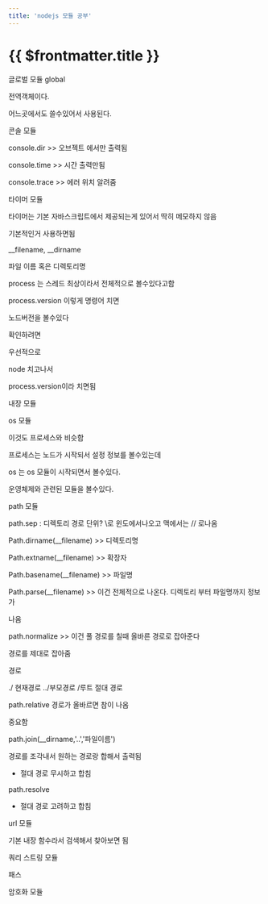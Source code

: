 ```yaml
---
title: 'nodejs 모듈 공부'
---
```


# {{ $frontmatter.title }}



글로벌 모듈  global

 

전역객체이다.

 

어느곳에서도 쓸수있어서 사용된다.

 

콘솔 모듈

 

console.dir >> 오브젝트 에서만 출력됨

console.time >> 시간 출력만됨 

console.trace >> 에러 위치 알려줌 

 

타이머 모듈

타이머는 기본 자바스크립트에서 제공되는게 있어서 딱히 메모하지 않음

기본적인거 사용하면됨

 

 

__filename, __dirname

 

파일 이름 혹은 디렉토리명 

 

process 는 스레드 최상이라서 전체적으로 볼수있다고함

 

process.version 이렇게 명령어 치면

노드버전을 볼수있다 

 

확인하려면 

우선적으로

node 치고나서

process.version이라 치면됨 

 

 

 

내장 모듈

os 모듈

이것도 프로세스와 비슷함

프로세스는 노드가 시작되서 설정 정보를 볼수있는데

os 는 os 모듈이 시작되면서 볼수있다.

운영체제와 관련된 모듈을 볼수있다.

 

 

path 모듈

 

path.sep : 디렉토리 경로 단위? \\로 윈도에서나오고 맥에서는 // 로나옴

 

Path.dirname(__filename) >> 디렉토리명

Path.extname(__filename) >> 확장자

Path.basename(__filename) >> 파일명 

 

Path.parse(__filename) >> 이건 전체적으로 나온다. 디렉토리 부터 파일명까지 정보가

나옴

 

path.normalize >> 이건 풀 경로를 칠때 올바른 경로로 잡아준다

경로를 제대로 잡아줌 

 

경로 

./ 현재경로 ../부모경로  /루트 절대 경로

 

path.relative  경로가 올바르면 참이 나옴

 

중요함

path.join(__dirname,'..','파일이름') 

경로를 조각내서 원하는 경로랑 합해서 출력됨 

- 절대 경로 무시하고 합침

 

path.resolve

- 절대 경로 고려하고 합침

 

 

url 모듈 

기본 내장 함수라서 검색해서 찾아보면 됨

 

쿼리 스트링 모듈 

패스

암호화 모듈

